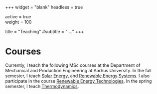 +++
widget = "blank"
headless = true

active = true  
weight = 100  

title = "Teaching"
#subtitle = " ..."
+++
# Courses
Currently, I teach the following MSc courses at the Department of Mechanical and Production Engineering at Aarhus University. In the fall semester, I teach [Solar Energy](https://kursuskatalog.au.dk/da/course/109481/Solar-Energy), and [Renewable Energy Systems](https://kursuskatalog.au.dk/da/course/108460/Renewable-Energy%C2%A0Systems). I also participate in the course [Renewable Energy Technologies](https://kursuskatalog.au.dk/da/course/108461/Renewable-Energy-Technologies).
In the spring semester, I teach [Thermodynamics](https://kursuskatalog.au.dk/da/course/104828/Thermodynamics).




